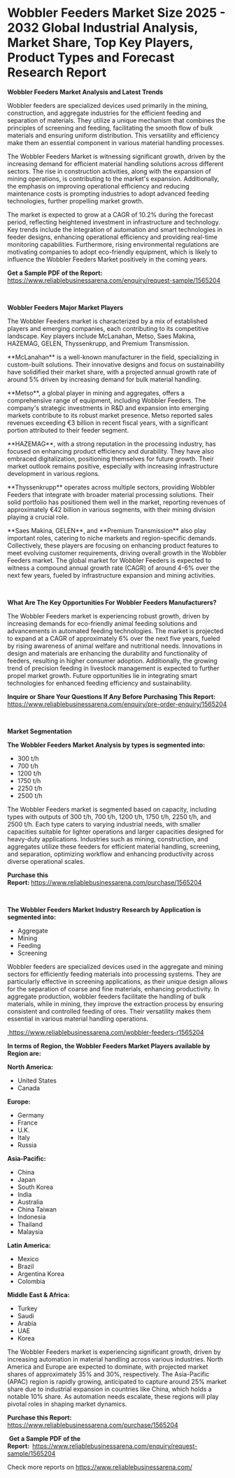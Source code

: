 <p><h1>Wobbler Feeders Market Size 2025 - 2032 Global Industrial Analysis, Market Share, Top Key Players, Product Types and Forecast Research Report</h1></p><p><strong>Wobbler Feeders Market Analysis and Latest Trends</strong></p>
<p><p>Wobbler feeders are specialized devices used primarily in the mining, construction, and aggregate industries for the efficient feeding and separation of materials. They utilize a unique mechanism that combines the principles of screening and feeding, facilitating the smooth flow of bulk materials and ensuring uniform distribution. This versatility and efficiency make them an essential component in various material handling processes.</p><p>The Wobbler Feeders Market is witnessing significant growth, driven by the increasing demand for efficient material handling solutions across different sectors. The rise in construction activities, along with the expansion of mining operations, is contributing to the market's expansion. Additionally, the emphasis on improving operational efficiency and reducing maintenance costs is prompting industries to adopt advanced feeding technologies, further propelling market growth.</p><p>The market is expected to grow at a CAGR of 10.2% during the forecast period, reflecting heightened investment in infrastructure and technology. Key trends include the integration of automation and smart technologies in feeder designs, enhancing operational efficiency and providing real-time monitoring capabilities. Furthermore, rising environmental regulations are motivating companies to adopt eco-friendly equipment, which is likely to influence the Wobbler Feeders Market positively in the coming years.</p></p>
<p><strong>Get a Sample PDF of the Report:&nbsp;</strong> <a href="https://www.reliablebusinessarena.com/enquiry/request-sample/1565204?utm_campaign=2304&utm_medium=2&utm_source=Github&utm_content=ia&utm_term=28022025&utm_id=wobbler-feeders">https://www.reliablebusinessarena.com/enquiry/request-sample/1565204</a></p>
<p>&nbsp;</p>
<p><strong>Wobbler Feeders Major Market Players</strong></p>
<p><p>The Wobbler Feeders market is characterized by a mix of established players and emerging companies, each contributing to its competitive landscape. Key players include McLanahan, Metso, Saes Makina, HAZEMAG, GELEN, Thyssenkrupp, and Premium Transmission.</p><p>**McLanahan** is a well-known manufacturer in the field, specializing in custom-built solutions. Their innovative designs and focus on sustainability have solidified their market share, with a projected annual growth rate of around 5% driven by increasing demand for bulk material handling.</p><p>**Metso**, a global player in mining and aggregates, offers a comprehensive range of equipment, including Wobbler Feeders. The company's strategic investments in R&D and expansion into emerging markets contribute to its robust market presence. Metso reported sales revenues exceeding €3 billion in recent fiscal years, with a significant portion attributed to their feeder segment.</p><p>**HAZEMAG**, with a strong reputation in the processing industry, has focused on enhancing product efficiency and durability. They have also embraced digitalization, positioning themselves for future growth. Their market outlook remains positive, especially with increasing infrastructure development in various regions.</p><p>**Thyssenkrupp** operates across multiple sectors, providing Wobbler Feeders that integrate with broader material processing solutions. Their solid portfolio has positioned them well in the market, reporting revenues of approximately €42 billion in various segments, with their mining division playing a crucial role.</p><p>**Saes Makina, GELEN**, and **Premium Transmission** also play important roles, catering to niche markets and region-specific demands. Collectively, these players are focusing on enhancing product features to meet evolving customer requirements, driving overall growth in the Wobbler Feeders market. The global market for Wobbler Feeders is expected to witness a compound annual growth rate (CAGR) of around 4-6% over the next few years, fueled by infrastructure expansion and mining activities.</p></p>
<p>&nbsp;</p>
<p><strong>What Are The Key Opportunities For Wobbler Feeders Manufacturers?</strong></p>
<p><p>The Wobbler Feeders market is experiencing robust growth, driven by increasing demands for eco-friendly animal feeding solutions and advancements in automated feeding technologies. The market is projected to expand at a CAGR of approximately 6% over the next five years, fueled by rising awareness of animal welfare and nutritional needs. Innovations in design and materials are enhancing the durability and functionality of feeders, resulting in higher consumer adoption. Additionally, the growing trend of precision feeding in livestock management is expected to further propel market growth. Future opportunities lie in integrating smart technologies for enhanced feeding efficiency and sustainability.</p></p>
<p><strong>Inquire or Share Your Questions If Any Before Purchasing This Report:</strong> <a href="https://www.reliablebusinessarena.com/enquiry/pre-order-enquiry/1565204?utm_campaign=2304&utm_medium=2&utm_source=Github&utm_content=ia&utm_term=28022025&utm_id=wobbler-feeders">https://www.reliablebusinessarena.com/enquiry/pre-order-enquiry/1565204</a></p>
<p>&nbsp;</p>
<p><strong>Market Segmentation</strong></p>
<p><strong>The Wobbler Feeders Market Analysis by types is segmented into:</strong></p>
<p><ul><li>300 t/h</li><li>700 t/h</li><li>1200 t/h</li><li>1750 t/h</li><li>2250 t/h</li><li>2500 t/h</li></ul></p>
<p><p>The Wobbler Feeders market is segmented based on capacity, including types with outputs of 300 t/h, 700 t/h, 1200 t/h, 1750 t/h, 2250 t/h, and 2500 t/h. Each type caters to varying industrial needs, with smaller capacities suitable for lighter operations and larger capacities designed for heavy-duty applications. Industries such as mining, construction, and aggregates utilize these feeders for efficient material handling, screening, and separation, optimizing workflow and enhancing productivity across diverse operational scales.</p></p>
<p><strong>Purchase this Report:&nbsp;</strong><a href="https://www.reliablebusinessarena.com/purchase/1565204?utm_campaign=2304&utm_medium=2&utm_source=Github&utm_content=ia&utm_term=28022025&utm_id=wobbler-feeders">https://www.reliablebusinessarena.com/purchase/1565204</a></p>
<p>&nbsp;</p>
<p><strong>The Wobbler Feeders Market Industry Research by Application is segmented into:</strong></p>
<p><ul><li>Aggregate</li><li>Mining</li><li>Feeding</li><li>Screening</li></ul></p>
<p><p>Wobbler feeders are specialized devices used in the aggregate and mining sectors for efficiently feeding materials into processing systems. They are particularly effective in screening applications, as their unique design allows for the separation of coarse and fine materials, enhancing productivity. In aggregate production, wobbler feeders facilitate the handling of bulk materials, while in mining, they improve the extraction process by ensuring consistent and controlled feeding of ores. Their versatility makes them essential in various material handling operations.</p></p>
<p><a href="https://www.reliablebusinessarena.com/wobbler-feeders-r1565204?utm_campaign=2304&utm_medium=2&utm_source=Github&utm_content=ia&utm_term=28022025&utm_id=wobbler-feeders">&nbsp;https://www.reliablebusinessarena.com/wobbler-feeders-r1565204</a></p>
<p><strong>In terms of Region, the Wobbler Feeders Market Players available by Region are:</strong></p>
<p>
    <p> <strong> North America: </strong>
        <ul>
            <li>United States</li>
            <li>Canada</li>
        </ul>
        </p> 
    <p> <strong> Europe: </strong>
        <ul>
            <li>Germany</li>
            <li>France</li>
            <li>U.K.</li>
            <li>Italy</li>
            <li>Russia</li>
        </ul>
        </p> 
    <p> <strong> Asia-Pacific: </strong>
        <ul>
            <li>China</li>
            <li>Japan</li>
            <li>South Korea</li>
            <li>India</li>
            <li>Australia</li>
            <li>China Taiwan</li>
            <li>Indonesia</li>
            <li>Thailand</li>
            <li>Malaysia</li>
        </ul>
        </p> 
    <p> <strong> Latin America: </strong>
        <ul>
            <li>Mexico</li>
            <li>Brazil</li>
            <li>Argentina Korea</li>
            <li>Colombia</li>
        </ul>
        </p> 
    <p> <strong> Middle East & Africa: </strong>
        <ul>
            <li>Turkey</li>
            <li>Saudi</li>
            <li>Arabia</li>
            <li>UAE</li>
            <li>Korea</li>
        </ul>
    </p>
    </p>
<p><p>The Wobbler Feeders market is experiencing significant growth, driven by increasing automation in material handling across various industries. North America and Europe are expected to dominate, with projected market shares of approximately 35% and 30%, respectively. The Asia-Pacific (APAC) region is rapidly growing, anticipated to capture around 25% market share due to industrial expansion in countries like China, which holds a notable 10% share. As automation needs escalate, these regions will play pivotal roles in shaping market dynamics.</p></p>
<p><strong>Purchase this Report: </strong><a href="https://www.reliablebusinessarena.com/purchase/1565204?utm_campaign=2304&utm_medium=2&utm_source=Github&utm_content=ia&utm_term=28022025&utm_id=wobbler-feeders">https://www.reliablebusinessarena.com/purchase/1565204</a></p>
<p>&nbsp;<strong>Get a Sample PDF of the Report:&nbsp;&nbsp;</strong><a href="https://www.reliablebusinessarena.com/enquiry/request-sample/1565204?utm_campaign=2304&utm_medium=2&utm_source=Github&utm_content=ia&utm_term=28022025&utm_id=wobbler-feeders">https://www.reliablebusinessarena.com/enquiry/request-sample/1565204</a></p>
<p><strong></strong></p>
<p>Check more reports on <a href="https://www.reliablebusinessarena.com/?utm_campaign=2304&utm_medium=2&utm_source=Github&utm_content=ia&utm_term=28022025&utm_id=wobbler-feeders">https://www.reliablebusinessarena.com/</a></p>